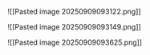![[Pasted image 20250909093122.png]]


![[Pasted image 20250909093149.png]]


![[Pasted image 20250909093625.png]]

